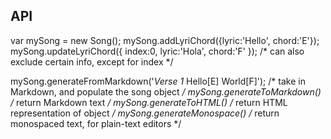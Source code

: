 API
----

var mySong = new Song();
mySong.addLyriChord({lyric:'Hello', chord:'E'});
mySong.updateLyriChord({ index:0, lyric:'Hola', chord:'F' });  /* can also exclude certain info, except for index */

mySong.generateFromMarkdown('*Verse 1* Hello[E] World[F]');      /* take in Markdown, and populate the song object */
mySong.generateToMarkdown()     /* return Markdown text */
mySong.generateToHTML()     /* return HTML representation of object */
mySong.generateMonospace()      /* return monospaced text, for plain-text editors */